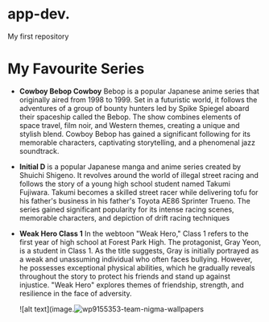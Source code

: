 # app-dev.
My first repository
# **My Favourite Series** 
- **Cowboy Bebop Cowboy** Bebop is a popular Japanese anime series that originally aired from 1998 to 1999. Set in a futuristic world, it follows the adventures of a group of bounty hunters led by Spike Spiegel aboard their spaceship called the Bebop. The show combines elements of space travel, film noir, and Western themes, creating a unique and stylish blend. Cowboy Bebop has gained a significant following for its memorable characters, captivating storytelling, and a phenomenal jazz soundtrack.
- **Initial D** is a popular Japanese manga and anime series created by Shuichi Shigeno. It revolves around the world of illegal street racing and follows the story of a young high school student named Takumi Fujiwara. Takumi becomes a skilled street racer while delivering tofu for his father's business in his father's Toyota AE86 Sprinter Trueno. The series gained significant popularity for its intense racing scenes, memorable characters, and depiction of drift racing techniques
- **Weak Hero Class 1** In the webtoon "Weak Hero," Class 1 refers to the first year of high school at Forest Park High. The protagonist, Gray Yeon, is a student in Class 1. As the title suggests, Gray is initially portrayed as a weak and unassuming individual who often faces bullying. However, he possesses exceptional physical abilities, which he gradually reveals throughout the story to protect his friends and stand up against injustice. "Weak Hero" explores themes of friendship, strength, and resilience in the face of adversity.

	
  ![alt text](image.![wp9155353-team-nigma-wallpapers](https://github.com/mhico67/app-dev./assets/111613457/b1010431-352d-486b-a57b-cd478ffc5ff5)
